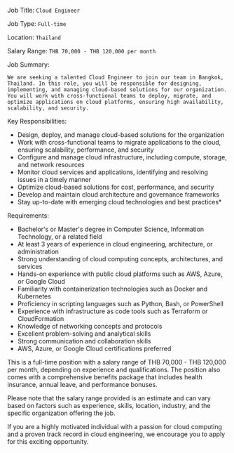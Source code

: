 Job Title: `Cloud Engineer`

Job Type: `Full-time`

Location: `Thailand`

Salary Range: `THB 70,000 - THB 120,000 per month`

Job Summary:

`We are seeking a talented Cloud Engineer to join our team in Bangkok, Thailand. In this role, you will be responsible for designing, implementing, and managing cloud-based solutions for our organization. You will work with cross-functional teams to deploy, migrate, and optimize applications on cloud platforms, ensuring high availability, scalability, and security.`

Key Responsibilities:

* Design, deploy, and manage cloud-based solutions for the organization
* Work with cross-functional teams to migrate applications to the cloud, ensuring scalability, performance, and security
* Configure and manage cloud infrastructure, including compute, storage, and network resources
* Monitor cloud services and applications, identifying and resolving issues in a timely manner
* Optimize cloud-based solutions for cost, performance, and security
* Develop and maintain cloud architecture and governance frameworks
* Stay up-to-date with emerging cloud technologies and best practices*

Requirements:

* Bachelor's or Master's degree in Computer Science, Information Technology, or a related field
* At least 3 years of experience in cloud engineering, architecture, or administration
* Strong understanding of cloud computing concepts, architectures, and services
* Hands-on experience with public cloud platforms such as AWS, Azure, or Google Cloud
* Familiarity with containerization technologies such as Docker and Kubernetes
* Proficiency in scripting languages such as Python, Bash, or PowerShell
* Experience with infrastructure as code tools such as Terraform or CloudFormation
* Knowledge of networking concepts and protocols
* Excellent problem-solving and analytical skills
* Strong communication and collaboration skills
* AWS, Azure, or Google Cloud certifications preferred

This is a full-time position with a salary range of THB 70,000 - THB 120,000 per month, depending on experience and qualifications. The position also comes with a comprehensive benefits package that includes health insurance, annual leave, and performance bonuses.

Please note that the salary range provided is an estimate and can vary based on factors such as experience, skills, location, industry, and the specific organization offering the job.

If you are a highly motivated individual with a passion for cloud computing and a proven track record in cloud engineering, we encourage you to apply for this exciting opportunity.